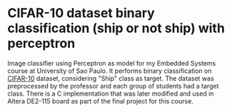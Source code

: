 # CIFAR-10 dataset binary classification (ship or not ship) with perceptron 
Image classifier using Perceptron as model for my Embedded Systems course at University of Sao Paulo. It performs binary classification on [CIFAR-10](https://www.cs.toronto.edu/~kriz/cifar.html) dataset, considering "Ship" class as target. The dataset was preprocessed by the professor and each group of students had a target class. There is a C implementation that was later modified and used in Altera DE2-115 board as part of the final project for this course.
